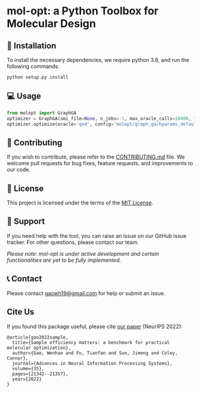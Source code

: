 # mol-opt: a Python Toolbox for Molecular Design

## 🚀 Installation 
To install the necessary dependencies, we require python 3.8, and run the following commands:

```
python setup.py install 
```

## 💻 Usage

```python
from molopt import GraphGA
optimizer = GraphGA(smi_file=None, n_jobs=-1, max_oracle_calls=10000, freq_log=100, output_dir = 'results', log_results=True) 
optimizer.optimize(oracle='qed', config='molopt/graph_ga/hparams_default.yaml', patience=5, seed=0)
```

## 🤝 Contributing
If you wish to contribute, please refer to the [CONTRIBUTING.md](CONTRIBUTING.md) file. We welcome pull requests for bug fixes, feature requests, and improvements to our code.


## 📜 License
This project is licensed under the terms of the [MIT License](LICENSE).


## 💼 Support
If you need help with the tool, you can raise an issue on our GitHub issue tracker. For other questions, please contact our team. 

*Please note: mol-opt is under active development and certain functionalities are yet to be fully implemented.*

## 📞 Contact 
Please contact gaowh19@gmail.com for help or submit an issue. 


## Cite Us
If you found this package useful, please cite [our paper](https://proceedings.neurips.cc/paper_files/paper/2022/file/8644353f7d307baaf29bc1e56fe8e0ec-Paper-Datasets_and_Benchmarks.pdf) (NeurIPS 2022):

```
@article{gao2022sample,
  title={Sample efficiency matters: a benchmark for practical molecular optimization},
  author={Gao, Wenhao and Fu, Tianfan and Sun, Jimeng and Coley, Connor},
  journal={Advances in Neural Information Processing Systems},
  volume={35},
  pages={21342--21357},
  year={2022}
}
```


